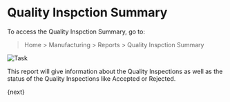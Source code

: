 <!-- add-breadcrumbs -->
# Quality Inspction Summary

To access the Quality Inspction Summary, go to:

> Home > Manufacturing > Reports > Quality Inspction Summary

<img class="screenshot" alt="Task" src="{{docs_base_url}}/v13/assets/img/manufacturing/quality-inspection-summary.png">

This report will give information about the Quality Inspections as well as the status of the Quality Inspections like Accepted or Rejected.

{next}
